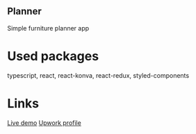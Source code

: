 ## Planner
Simple furniture planner app

# Used packages
typescript, react, react-konva, react-redux, styled-components

# Links
[Live demo](https://adilgabdullin.github.io/planner/)
[Upwork profile](https://www.upwork.com/freelancers/~016739a333d18d34b1)
